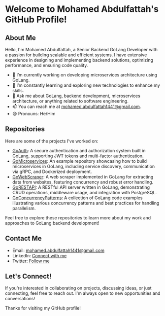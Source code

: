 # Welcome to Mohamed Abdulfattah's GitHub Profile!

## About Me

Hello, I'm Mohamed Abdulfattah, a Senior Backend GoLang Developer with a passion for building scalable and efficient systems. I have extensive experience in designing and implementing backend solutions, optimizing performance, and ensuring code quality.

- 🔭 I’m currently working on developing microservices architecture using GoLang.
- 🌱 I’m constantly learning and exploring new technologies to enhance my skills.
- 💬 Ask me about GoLang, backend development, microservices architecture, or anything related to software engineering.
- 📫 You can reach me at mohamed.abdulfattah1441@gmail.com.
- 😄 Pronouns: He/Him

## Repositories

Here are some of the projects I've worked on:

- [GoAuth](https://github.com/MohamedDenta/GoAuth): A secure authentication and authorization system built in GoLang, supporting JWT tokens and multi-factor authentication.
- [GoMicroservices](https://github.com/MohamedDenta/GoMicroservices): An example repository showcasing how to build microservices in GoLang, including service discovery, communication via gRPC, and Dockerized deployment.
- [GoWebScraper](https://github.com/MohamedDenta/GoWebScraper): A web scraper implemented in GoLang for extracting data from websites, featuring concurrency and robust error handling.
- [GoRESTAPI](https://github.com/MohamedDenta/GoRESTAPI): A RESTful API server written in GoLang, demonstrating CRUD operations, middleware usage, and integration with PostgreSQL.
- [GoConcurrencyPatterns](https://github.com/MohamedDenta/GoConcurrencyPatterns): A collection of GoLang code examples illustrating various concurrency patterns and best practices for handling parallelism.

Feel free to explore these repositories to learn more about my work and approaches to GoLang backend development!

## Contact Me

- Email: mohamed.abdulfattah1441@gmail.com
- LinkedIn: [Connect with me](https://www.linkedin.com/in/mohamedabdelfatah)
- Twitter: [Follow me](https://twitter.com/Mohamed60123324)

## Let's Connect!

If you're interested in collaborating on projects, discussing ideas, or just connecting, feel free to reach out. I'm always open to new opportunities and conversations!

Thanks for visiting my GitHub profile!
